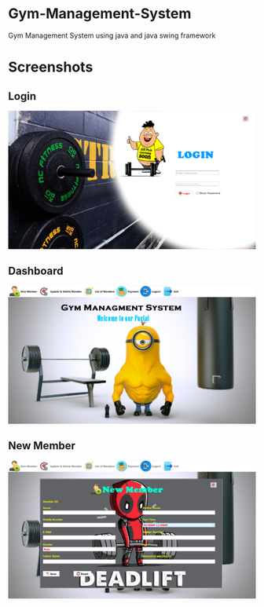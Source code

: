 # Gym-Management-System

Gym Management System using java and java swing framework
# Screenshots
## Login
![Login](https://github.com/Sunil531999/Gym-Management-System/blob/main/login.png)
## Dashboard
![Login](https://github.com/Sunil531999/Gym-Management-System/blob/main/dashboard.png)
## New Member
![Login](https://github.com/Sunil531999/Gym-Management-System/blob/main/new%20member.png)

